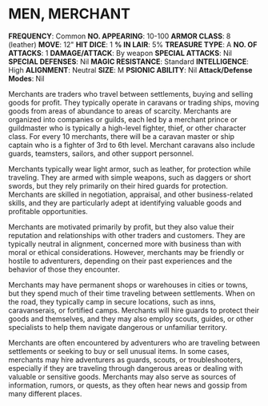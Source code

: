 # MEN, MERCHANT

**FREQUENCY**: Common
**NO. APPEARING**: 10-100
**ARMOR CLASS**: 8 (leather)
**MOVE**: 12"
**HIT DICE**: 1
**% IN LAIR**: 5%
**TREASURE TYPE**: A
**NO. OF ATTACKS**: 1
**DAMAGE/ATTACK**: By weapon
**SPECIAL ATTACKS**: Nil
**SPECIAL DEFENSES**: Nil
**MAGIC RESISTANCE**: Standard
**INTELLIGENCE**: High
**ALIGNMENT**: Neutral
**SIZE**: M
**PSIONIC ABILITY**: Nil
**Attack/Defense Modes**: Nil

Merchants are traders who travel between settlements, buying and selling goods for profit. They typically operate in caravans or trading ships, moving goods from areas of abundance to areas of scarcity. Merchants are organized into companies or guilds, each led by a merchant prince or guildmaster who is typically a high-level fighter, thief, or other character class. For every 10 merchants, there will be a caravan master or ship captain who is a fighter of 3rd to 6th level. Merchant caravans also include guards, teamsters, sailors, and other support personnel.

Merchants typically wear light armor, such as leather, for protection while traveling. They are armed with simple weapons, such as daggers or short swords, but they rely primarily on their hired guards for protection. Merchants are skilled in negotiation, appraisal, and other business-related skills, and they are particularly adept at identifying valuable goods and profitable opportunities.

Merchants are motivated primarily by profit, but they also value their reputation and relationships with other traders and customers. They are typically neutral in alignment, concerned more with business than with moral or ethical considerations. However, merchants may be friendly or hostile to adventurers, depending on their past experiences and the behavior of those they encounter.

Merchants may have permanent shops or warehouses in cities or towns, but they spend much of their time traveling between settlements. When on the road, they typically camp in secure locations, such as inns, caravanserais, or fortified camps. Merchants will hire guards to protect their goods and themselves, and they may also employ scouts, guides, or other specialists to help them navigate dangerous or unfamiliar territory.

Merchants are often encountered by adventurers who are traveling between settlements or seeking to buy or sell unusual items. In some cases, merchants may hire adventurers as guards, scouts, or troubleshooters, especially if they are traveling through dangerous areas or dealing with valuable or sensitive goods. Merchants may also serve as sources of information, rumors, or quests, as they often hear news and gossip from many different places.
